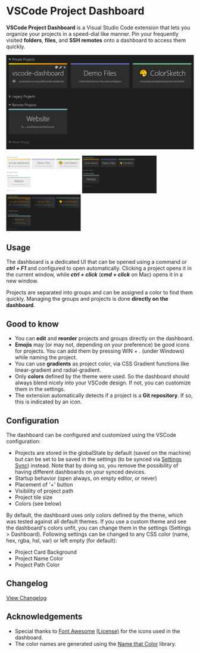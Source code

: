 # VSCode Project Dashboard

**VSCode Project Dashboard** is a Visual Studio Code extension that lets you organize your projects in a speed-dial like manner. Pin your frequently visited **folders**, **files**, and **SSH remotes** onto a dashboard to access them quickly.

![demo-screenshot](screenshot.png)

<img width="200" alt="Screenshot 2" src="screenshot2.png">    <img width="200" alt="Screenshot 3" src="screenshot3.png">    <img width="200" alt="Screenshot 4" src="screenshot4.png">

## Usage

The dashboard is a dedicated UI that can be opened using a command or **_ctrl + F1_** and configured to open automatically. Clicking a project opens it in the current window, while **_ctrl + click_** (**_cmd + click_** on Mac) opens it in a new window.

Projects are separated into groups and can be assigned a color to find them quickly. Managing the groups and projects is done **directly on the dashboard**.

## Good to know

-   You can **edit** and **reorder** projects and groups directly on the dashboard.
-   **Emojis** may (or may not, depending on your preference) be good icons for projects. You can add them by pressing WIN + . (under Windows) while naming the project.
-   You can use **gradients** as project color, via CSS Gradient functions like linear-gradient and radial-gradient.
-   Only **colors** defined by the theme were used. So the dashboard should always blend nicely into your VSCode design. If not, you can customize them in the settings.
-   The extension automatically detects if a project is a **Git repository**. If so, this is indicated by an icon.

## Configuration

The dashboard can be configured and customized using the VSCode configuration:

-   Projects are stored in the globalState by default (saved on the machine) but can be set to be saved in the settings (to be synced via [Settings Sync](https://marketplace.visualstudio.com/items?itemName=Shan.code-settings-sync)) instead. Note that by doing so, you remove the possibility of having different dashboards on your synced devices.
-   Startup behavior (open always, on empty editor, or never)
-   Placement of '+' button
-   Visibility of project path
-   Project tile size
-   Colors (see below)

By default, the dashboard uses only colors defined by the theme, which was tested against all default themes. If you use a custom theme and see the dashboard's colors unfit, you can change them in the settings (Settings > Dashboard). Following settings can be changed to any CSS color (name, hex, rgba, hsl, var) or left empty (for default):

-   Project Card Background
-   Project Name Color
-   Project Path Color

## Changelog

[View Changelog](CHANGELOG.md)

## Acknowledgements

-   Special thanks to [Font Awesome](http://fontawesome.io) [(License)](https://fontawesome.com/license) for the icons used in the dashboard.
-   The color names are generated using the [Name that Color](http://chir.ag/projects/name-that-color/#6195ED) library.
